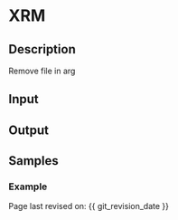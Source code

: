 # XRM

## Description

Remove file in arg

## Input


## Output


## Samples

### Example

Page last revised on: {{ git_revision_date }}